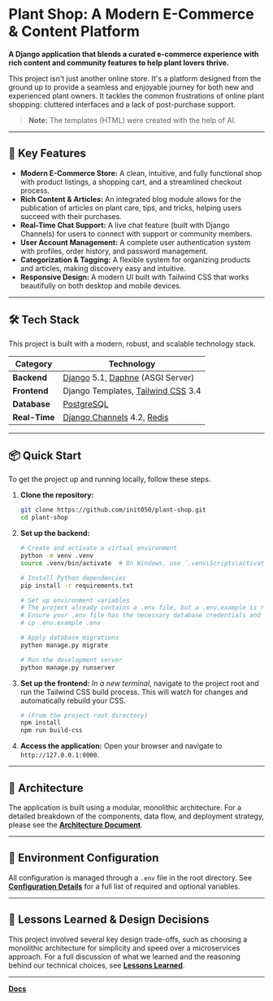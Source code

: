 # Plant Shop: A Modern E-Commerce & Content Platform

**A Django application that blends a curated e-commerce experience with rich content and community features to help plant lovers thrive.**

This project isn't just another online store. It's a platform designed from the ground up to provide a seamless and enjoyable journey for both new and experienced plant owners. It tackles the common frustrations of online plant shopping: cluttered interfaces and a lack of post-purchase support.

> **Note:** The templates (HTML) were created with the help of AI.

---

## 🎯 Key Features

*   **Modern E-Commerce Store:** A clean, intuitive, and fully functional shop with product listings, a shopping cart, and a streamlined checkout process.
*   **Rich Content & Articles:** An integrated blog module allows for the publication of articles on plant care, tips, and tricks, helping users succeed with their purchases.
*   **Real-Time Chat Support:** A live chat feature (built with Django Channels) for users to connect with support or community members.
*   **User Account Management:** A complete user authentication system with profiles, order history, and password management.
*   **Categorization & Tagging:** A flexible system for organizing products and articles, making discovery easy and intuitive.
*   **Responsive Design:** A modern UI built with Tailwind CSS that works beautifully on both desktop and mobile devices.

---

## 🛠️ Tech Stack

This project is built with a modern, robust, and scalable technology stack.

| Category          | Technology                                                                                             |
| ----------------- | ------------------------------------------------------------------------------------------------------ |
| **Backend**       | [Django](https://www.djangoproject.com/) 5.1, [Daphne](https://github.com/django/daphne) (ASGI Server) |
| **Frontend**      | Django Templates, [Tailwind CSS](https://tailwindcss.com/) 3.4                                         |
| **Database**      | [PostgreSQL](https://www.postgresql.org/)                                                              |
| **Real-Time**     | [Django Channels](https://channels.readthedocs.io/en/latest/) 4.2, [Redis](https://redis.io/)          |

---

## 📦 Quick Start

To get the project up and running locally, follow these steps.

1.  **Clone the repository:**
    ```bash
    git clone https://github.com/init050/plant-shop.git
    cd plant-shop
    ```

2.  **Set up the backend:**
    ```bash
    # Create and activate a virtual environment
    python -m venv .venv
    source .venv/bin/activate  # On Windows, use `.venv\Scripts\activate`

    # Install Python dependencies
    pip install -r requirements.txt

    # Set up environment variables
    # The project already contains a .env file, but a .env.example is recommended for new contributors.
    # Ensure your .env file has the necessary database credentials and a SECRET_KEY.
    # cp .env.example .env 

    # Apply database migrations
    python manage.py migrate

    # Run the development server
    python manage.py runserver
    ```

3.  **Set up the frontend:**
    *In a new terminal*, navigate to the project root and run the Tailwind CSS build process. This will watch for changes and automatically rebuild your CSS.
    ```bash
    # (From the project root directory)
    npm install
    npm run build-css
    ```

4.  **Access the application:**
    Open your browser and navigate to `http://127.0.0.1:8000`.

---

## 🧭 Architecture

The application is built using a modular, monolithic architecture. For a detailed breakdown of the components, data flow, and deployment strategy, please see the [**Architecture Document**](./docs/ARCHITECTURE.md).

---

## 🔐 Environment Configuration

All configuration is managed through a `.env` file in the root directory. See [**Configuration Details**](./docs/CONFIGURATION.md) for a full list of required and optional variables.

---

## 📝 Lessons Learned & Design Decisions

This project involved several key design trade-offs, such as choosing a monolithic architecture for simplicity and speed over a microservices approach. For a full discussion of what we learned and the reasoning behind our technical choices, see [**Lessons Learned**](./docs/LESSONS_LEARNED.md).

---

[**Docs**](./docs/)